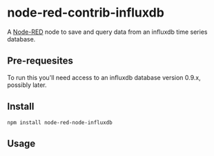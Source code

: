 node-red-contrib-influxdb
=========================

A <a href="http://nodered.org" target="_new">Node-RED</a> node to save and query data from an influxdb time series database.

Pre-requesites
--------------

To run this you'll need access to an influxdb database version 0.9.x, possibly later.

Install
-------

    npm install node-red-node-influxdb

Usage
-----
